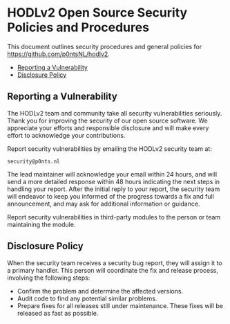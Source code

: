 # HODLv2 Open Source Security Policies and Procedures

This document outlines security procedures and general policies for https://github.com/p0ntsNL/hodlv2.

  * [Reporting a Vulnerability](#reporting-a-vulnerability)
  * [Disclosure Policy](#disclosure-policy)

## Reporting a Vulnerability 

The HODLv2 team and community take all security vulnerabilities
seriously. Thank you for improving the security of our open source 
software. We appreciate your efforts and responsible disclosure and will
make every effort to acknowledge your contributions.

Report security vulnerabilities by emailing the HODLv2 security team at:
    
    security@p0nts.nl

The lead maintainer will acknowledge your email within 24 hours, and will
send a more detailed response within 48 hours indicating the next steps in 
handling your report. After the initial reply to your report, the security
team will endeavor to keep you informed of the progress towards a fix and
full announcement, and may ask for additional information or guidance.

Report security vulnerabilities in third-party modules to the person or 
team maintaining the module.

## Disclosure Policy

When the security team receives a security bug report, they will assign it
to a primary handler. This person will coordinate the fix and release
process, involving the following steps:

  * Confirm the problem and determine the affected versions.
  * Audit code to find any potential similar problems.
  * Prepare fixes for all releases still under maintenance. These fixes
    will be released as fast as possible.
